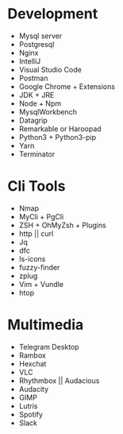 # Development

- Mysql server
- Postgresql
- Nginx
- IntelliJ
- Visual Studio Code
- Postman
- Google Chrome + Extensions
- JDK + JRE
- Node + Npm
- MysqlWorkbench
- Datagrip
- Remarkable or Haroopad
- Python3 + Python3-pip
- Yarn
- Terminator


# Cli Tools

- Nmap
- MyCli + PgCli
- ZSH + OhMyZsh + Plugins
- http || curl
- Jq
- dfc
- ls-icons
- fuzzy-finder
- zplug
- Vim + Vundle
- htop

# Multimedia

- Telegram Desktop
- Rambox
- Hexchat 
- VLC
- Rhythmbox || Audacious
- Audacity
- GIMP
- Lutris
- Spotify
- Slack
